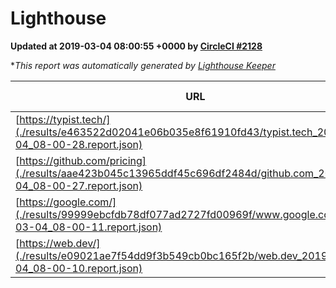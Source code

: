 
# Lighthouse

**Updated at 2019-03-04 08:00:55 +0000 by [CircleCI #2128](https://circleci.com/gh/ItinerisLtd/lighthouse-keeper-example/2128)**

**This report was automatically generated by [Lighthouse Keeper](https://github.com/itinerisltd/lighthouse-keeper)*

| URL | Performance | Accessibility | Best Practices | SEO | PWA | Updated At |
| --- | --- | --- | --- | --- | --- | --- |
| [https://typist.tech/](./results/e463522d02041e06b035e8f61910fd43/typist.tech_2019-03-04_08-00-28.report.json) | 1 |  |  |  |  | 2019-03-04T08:00:28.939Z |
| [https://github.com/pricing](./results/aae423b045c13965ddf45c696df2484d/github.com_2019-03-04_08-00-27.report.json) | 0.8 | 0.89 | 0.93 | 0.9 | 0.58 | 2019-03-04T08:00:27.555Z |
| [https://google.com/](./results/99999ebcfdb78df077ad2727fd00969f/www.google.com_2019-03-04_08-00-11.report.json) | 0.95 | 0.71 | 0.93 | 0.8 | 0.58 | 2019-03-04T08:00:11.552Z |
| [https://web.dev/](./results/e09021ae7f54dd9f3b549cb0bc165f2b/web.dev_2019-03-04_08-00-10.report.json) | 0.94 | 0.93 | 1 | 0.91 | 1 | 2019-03-04T08:00:10.092Z |
